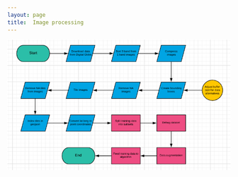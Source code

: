 ```yaml
---
layout: page
title:  Image processing
---
```


<img src="Process flow.png" class="img-responsive" alt="">
